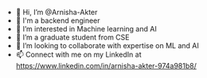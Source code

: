 - 👋 Hi, I’m @Arnisha-Akter
- 👀 I'm a backend engineer
- 👀 I’m interested in Machine learning and AI
- 🌱 I’m a graduate student from CSE
- 💞️ I’m looking to collaborate with expertise on ML and AI
- 📫 Connect with me on my LinkedIn at https://www.linkedin.com/in/arnisha-akter-974a981b8/

<!---
Arnisha-Akter/Arnisha-Akter is a ✨ special ✨ repository because its `README.md` (this file) appears on your GitHub profile.
You can click the Preview link to take a look at your changes.
--->
